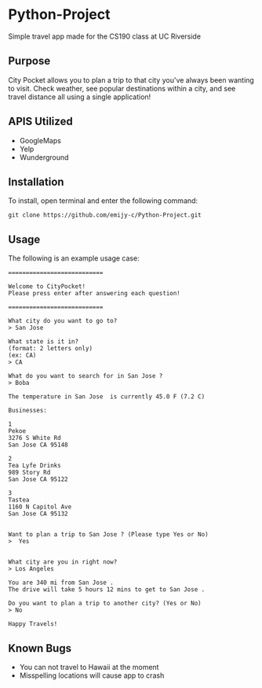 # Python-Project
Simple travel app made for the CS190 class at UC Riverside

## Purpose
City Pocket allows you to plan a trip to that city you've always been wanting to visit. Check weather, see popular destinations within a city, and see travel distance all using a single application!

## APIS Utilized
* GoogleMaps
* Yelp
* Wunderground

## Installation
To install, open terminal and enter the following command:

``` 
git clone https://github.com/emijy-c/Python-Project.git
```

## Usage
The following is an example usage case:

```
===========================
 
Welcome to CityPocket!
Please press enter after answering each question!
 
===========================
 
What city do you want to go to?
> San Jose 

What state is it in?
(format: 2 letters only)
(ex: CA)
> CA

What do you want to search for in San Jose ?
> Boba
 
The temperature in San Jose  is currently 45.0 F (7.2 C)
 
Businesses:

1
Pekoe
3276 S White Rd
San Jose CA 95148
 
2
Tea Lyfe Drinks
989 Story Rd
San Jose CA 95122
 
3
Tastea
1160 N Capitol Ave
San Jose CA 95132
 

Want to plan a trip to San Jose ? (Please type Yes or No)
>  Yes
 

What city are you in right now?
> Los Angeles

You are 340 mi from San Jose .
The drive will take 5 hours 12 mins to get to San Jose .

Do you want to plan a trip to another city? (Yes or No)
> No
 
Happy Travels!
```



## Known Bugs
* You can not travel to Hawaii at the moment
* Misspelling locations will cause app to crash



